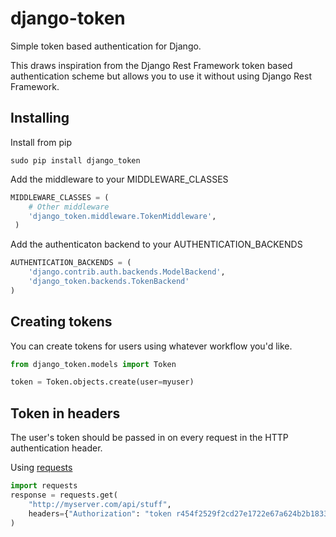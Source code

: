 django-token
============

Simple token based authentication for Django.

This draws inspiration from the Django Rest Framework token based authentication scheme but allows you to use it without using Django Rest Framework.

## Installing

Install from pip
```
sudo pip install django_token
```

Add the middleware to your MIDDLEWARE_CLASSES

```python
MIDDLEWARE_CLASSES = (
    # Other middleware
    'django_token.middleware.TokenMiddleware',
 )
```

Add the authenticaton backend to your AUTHENTICATION_BACKENDS
```python
AUTHENTICATION_BACKENDS = (
    'django.contrib.auth.backends.ModelBackend',
    'django_token.backends.TokenBackend'
)
```

## Creating tokens
You can create tokens for users using whatever workflow you'd like.
```python
from django_token.models import Token

token = Token.objects.create(user=myuser)
```

## Token in headers

The user's token should be passed in on every request in the HTTP authentication header.

Using [requests](http://docs.python-requests.org/en/latest/)
```python
import requests
response = requests.get(
    "http://myserver.com/api/stuff",
    headers={"Authorization": "token r454f2529f2cd27e1722e67a624b2b18335e6c21"}
)
```

